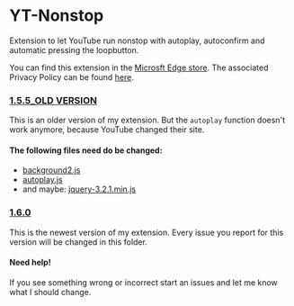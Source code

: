 # YT-Nonstop
Extension to let YouTube run nonstop with autoplay, autoconfirm and automatic pressing the loopbutton.

You can find this extension in the [Microsft Edge store](https://microsoftedge.microsoft.com/addons/detail/yt-nonstop/ljhaomibkgdhmfdiglflmkijdbiejcom). 
The associated Privacy Policy can be found [here](https://sites.google.com/view/ytnonstop).

### [1.5.5_OLD VERSION](https://github.com/JohnyP36/YT-Nonstop/tree/main/1.5.5_OLD%20VERSION)
This is an older version of my extension. But the `autoplay` function doesn't work anymore, because YouTube changed their site. 

#### The following files need do be changed: 
 - [background2.js](https://github.com/JohnyP36/YT-Nonstop/blob/old/1.5.5_OLD%20VERSION/js/background2.js)
 - [autoplay.js](https://github.com/JohnyP36/YT-Nonstop/blob/old/1.5.5_OLD%20VERSION/js/autoplay.js)
 - and maybe: [jquery-3.2.1.min.js](https://github.com/JohnyP36/YT-Nonstop/blob/old/1.5.5_OLD%20VERSION/js/jquery-3.2.1.min.js)

### [1.6.0](https://github.com/JohnyP36/YT-Nonstop/tree/main/1.6.0)
This is the newest version of my extension. Every issue you report for this version will be changed in this folder. 

#### Need help!
If you see something wrong or incorrect start an issues and let me know what I should change.
